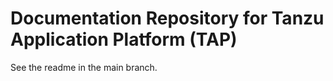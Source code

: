# Documentation Repository for Tanzu Application Platform (TAP)

See the readme in the main branch.
